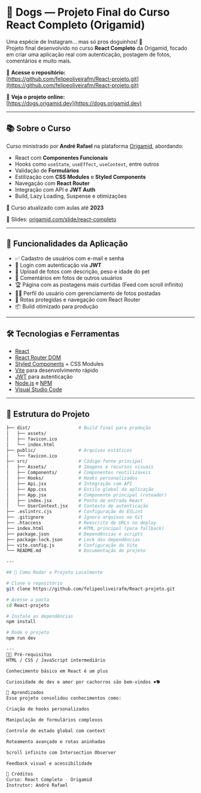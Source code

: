 # 🐶 Dogs — Projeto Final do Curso React Completo (Origamid)

Uma espécie de Instagram... mas só pros doguinhos! 🐾  
Projeto final desenvolvido no curso **React Completo** da Origamid, focado em criar uma aplicação real com autenticação, postagem de fotos, comentários e muito mais.

🔗 **Acesse o repositório:**  
[https://github.com/felipeoliveirafm/React-projeto.git](https://github.com/felipeoliveirafm/React-projeto.git)

🔗 **Veja o projeto online:**  
[https://dogs.origamid.dev](https://dogs.origamid.dev)

---

## 📚 Sobre o Curso

Curso ministrado por **André Rafael** na plataforma [Origamid](https://www.origamid.com/), abordando:

- React com **Componentes Funcionais**
- Hooks como `useState`, `useEffect`, `useContext`, entre outros
- Validação de **Formulários**
- Estilização com **CSS Modules** e **Styled Components**
- Navegação com **React Router**
- Integração com API e **JWT Auth**
- Build, Lazy Loading, Suspense e otimizações

📅 Curso atualizado com aulas até **2023**

📑 Slides: [origamid.com/slide/react-completo](https://www.origamid.com/slide/react-completo)

---

## 🚀 Funcionalidades da Aplicação

- ✅ Cadastro de usuários com e-mail e senha
- 🔐 Login com autenticação via **JWT**
- 🐾 Upload de fotos com descrição, peso e idade do pet
- 💬 Comentários em fotos de outros usuários
- 🏆 Página com as postagens mais curtidas (Feed com scroll infinito)
- 🧑‍💼 Perfil do usuário com gerenciamento de fotos postadas
- 🔄 Rotas protegidas e navegação com React Router
- 📦 Build otimizado para produção

---

## 🛠️ Tecnologias e Ferramentas

- [React](https://reactjs.org/)
- [React Router DOM](https://reactrouter.com/)
- [Styled Components](https://styled-components.com/) + CSS Modules
- [Vite](https://vitejs.dev/) para desenvolvimento rápido
- [JWT](https://jwt.io/) para autenticação
- [Node.js](https://nodejs.org/) e [NPM](https://www.npmjs.com/)
- [Visual Studio Code](https://code.visualstudio.com/)

---

## 📁 Estrutura do Projeto

```bash
├── dist/                  # Build final para produção
│   ├── assets/
│   ├── favicon.ico
│   └── index.html
├── public/                # Arquivos estáticos
│   └── favicon.ico
├── src/                   # Código-fonte principal
│   ├── Assets/            # Imagens e recursos visuais
│   ├── Components/        # Componentes reutilizáveis
│   ├── Hooks/             # Hooks personalizados
│   ├── Api.jsx            # Integração com API
│   ├── App.css            # Estilo global da aplicação
│   ├── App.jsx            # Componente principal (roteador)
│   ├── index.jsx          # Ponto de entrada React
│   └── UserContext.jsx    # Contexto de autenticação
├── .eslintrc.cjs          # Configuração do ESLint
├── .gitignore             # Ignora arquivos no Git
├── .htaccess              # Reescrita de URLs no deploy
├── index.html             # HTML principal (para fallback)
├── package.json           # Dependências e scripts
├── package-lock.json      # Lock das dependências
├── vite.config.js         # Configuração do Vite
└── README.md              # Documentação do projeto

---

## 🧪 Como Rodar o Projeto Localmente

# Clone o repositório
git clone https://github.com/felipeoliveirafm/React-projeto.git

# Acesse a pasta
cd React-projeto

# Instale as dependências
npm install

# Rode o projeto
npm run dev

---
👨‍🎓 Pré-requisitos
HTML / CSS / JavaScript intermediário

Conhecimento básico em React é um plus

Curiosidade de dev e amor por cachorros são bem-vindos ❤️🐕

🧠 Aprendizados
Esse projeto consolidou conhecimentos como:

Criação de hooks personalizados

Manipulação de formulários complexos

Controle de estado global com context

Roteamento avançado e rotas aninhadas

Scroll infinito com Intersection Observer

Feedback visual e acessibilidade

📌 Créditos
Curso: React Completo - Origamid
Instrutor: André Rafael

